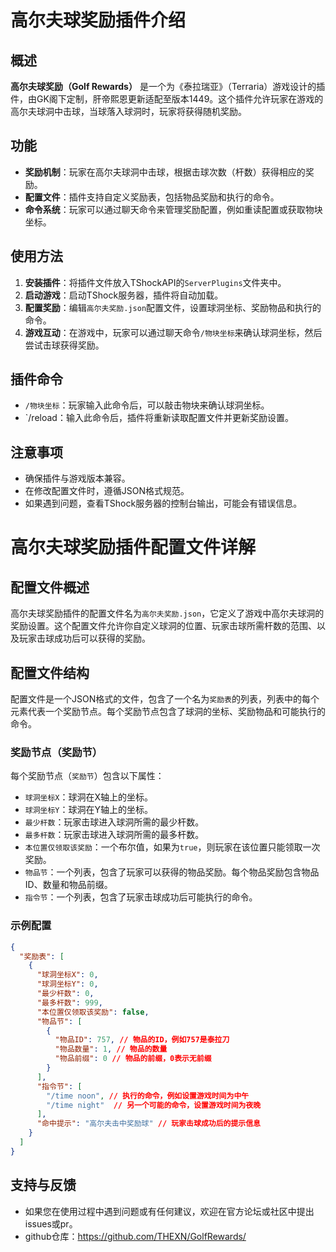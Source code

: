  # 高尔夫球奖励插件介绍

## 概述

**高尔夫球奖励（Golf Rewards）** 是一个为《泰拉瑞亚》（Terraria）游戏设计的插件，由GK阁下定制，肝帝熙恩更新适配至版本1449。这个插件允许玩家在游戏的高尔夫球洞中击球，当球落入球洞时，玩家将获得随机奖励。

## 功能

- **奖励机制**：玩家在高尔夫球洞中击球，根据击球次数（杆数）获得相应的奖励。
- **配置文件**：插件支持自定义奖励表，包括物品奖励和执行的命令。
- **命令系统**：玩家可以通过聊天命令来管理奖励配置，例如重读配置或获取物块坐标。

## 使用方法

1. **安装插件**：将插件文件放入TShockAPI的`ServerPlugins`文件夹中。
2. **启动游戏**：启动TShock服务器，插件将自动加载。
3. **配置奖励**：编辑`高尔夫奖励.json`配置文件，设置球洞坐标、奖励物品和执行的命令。
4. **游戏互动**：在游戏中，玩家可以通过聊天命令`/物块坐标`来确认球洞坐标，然后尝试击球获得奖励。

## 插件命令

- `/物块坐标`：玩家输入此命令后，可以敲击物块来确认球洞坐标。
- `/reload：输入此命令后，插件将重新读取配置文件并更新奖励设置。

## 注意事项

- 确保插件与游戏版本兼容。
- 在修改配置文件时，遵循JSON格式规范。
- 如果遇到问题，查看TShock服务器的控制台输出，可能会有错误信息。

 # 高尔夫球奖励插件配置文件详解

## 配置文件概述

高尔夫球奖励插件的配置文件名为`高尔夫奖励.json`，它定义了游戏中高尔夫球洞的奖励设置。这个配置文件允许你自定义球洞的位置、玩家击球所需杆数的范围、以及玩家击球成功后可以获得的奖励。

## 配置文件结构

配置文件是一个JSON格式的文件，包含了一个名为`奖励表`的列表，列表中的每个元素代表一个奖励节点。每个奖励节点包含了球洞的坐标、奖励物品和可能执行的命令。

### 奖励节点（奖励节）

每个奖励节点（`奖励节`）包含以下属性：

- `球洞坐标X`：球洞在X轴上的坐标。
- `球洞坐标Y`：球洞在Y轴上的坐标。
- `最少杆数`：玩家击球进入球洞所需的最少杆数。
- `最多杆数`：玩家击球进入球洞所需的最多杆数。
- `本位置仅领取该奖励`：一个布尔值，如果为`true`，则玩家在该位置只能领取一次奖励。
- `物品节`：一个列表，包含了玩家可以获得的物品奖励。每个物品奖励包含物品ID、数量和物品前缀。
- `指令节`：一个列表，包含了玩家击球成功后可能执行的命令。

### 示例配置

```json
{
  "奖励表": [
    {
      "球洞坐标X": 0,
      "球洞坐标Y": 0,
      "最少杆数": 0,
      "最多杆数": 999,
      "本位置仅领取该奖励": false,
      "物品节": [
        {
          "物品ID": 757, // 物品的ID，例如757是泰拉刀
          "物品数量": 1, // 物品的数量
          "物品前缀": 0 // 物品的前缀，0表示无前缀
        }
      ],
      "指令节": [
        "/time noon", // 执行的命令，例如设置游戏时间为中午
        "/time night"  // 另一个可能的命令，设置游戏时间为夜晚
      ],
      "命中提示": "高尔夫击中奖励球" // 玩家击球成功后的提示信息
    }
  ]
}
```
## 支持与反馈
- 如果您在使用过程中遇到问题或有任何建议，欢迎在官方论坛或社区中提出issues或pr。
- github仓库：https://github.com/THEXN/GolfRewards/
